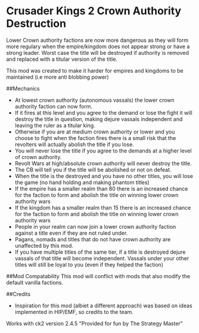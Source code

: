 # Crusader Kings 2 Crown Authority Destruction

Lower Crown authority factions are now more dangerous as they will form more regulary when the empire/kingdom does not appear strong or have a strong leader.
Worst case the title will be destroyed if authority is removed and replaced with a titular version of the title.

This mod was created to make it harder for empires and kingdoms to be maintained (i.e more anti blobbing power)

##Mechanics 
- At lowest crown authority (autonomous vassals) the lower crown authority faction can now form.
- If it fires at this level and you agree to the demand or lose the fight it will destroy the title in question, making dejure vassals independent and leaving the ruler as a titular king.
- Otherwise if you are at medium crown authority or lower and you choose to fight when the faction fires there is a small risk that the revolters will actually abolish the title if you lose.
- You will never lose the title if you agree to the demands at a higher level of crown authority.
- Revolt Wars at high/absolute crown authority will never destroy the title.
- The CB will tell you if the title will be abolished or not on defeat.
- When the title is the destroyed and you have no other titles, you will lose the game (no hand holding and making phantom titles)
- If the empire has a smaller realm than 80 there is an increased chance for the faction to form and abolish the title on winning lower crown authority wars
- If the kingdom has a smaller realm than 15 there is an increased chance for the faction to form and abolish the title on winning lower crown authority wars
- People in your realm can now join a lower crown authority faction against a title even if they are not ruled under. 
- Pagans, nomads and titles that do not have crown authority are unaffected by this mod.
- If you have multiple titles of the same tier, if a title is destroyed dejure vassals of that title will become independent. Vassals under your other titles will still be loyal to you (even if they helped the faction)

##Mod Compatability 
This mod will conflict with mods that also modify the default vanilla factions. 

##Credits
- Inspiration for this mod (albiet a different approach) was based on ideas implemented in HIP/EMF, so credits to the team. 

Works with ck2 version 2.4.5 "Provided for fun by The Strategy Master" 